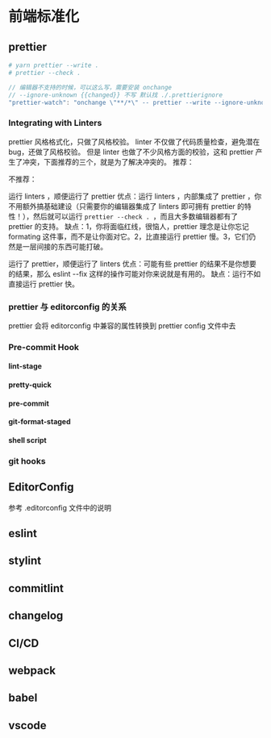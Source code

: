 # 前端标准化

## prettier

```sh
# yarn prettier --write .
# prettier --check .
```

```js
// 编辑器不支持的时候，可以这么写，需要安装 onchange
// --ignore-unknown {{changed}} 不写 默认找 ./.prettierignore
"prettier-watch": "onchange \"**/*\" -- prettier --write --ignore-unknown {{changed}}"  // If your editor does not support Prettier
```

### Integrating with Linters

<!-- https://prettier.io/docs/en/integrating-with-linters.html -->

prettier 风格格式化，只做了风格校验。
linter 不仅做了代码质量检查，避免潜在 bug，还做了风格校验。
但是 linter 也做了不少风格方面的校验，这和 prettier 产生了冲突，下面推荐的三个，就是为了解决冲突的。
推荐：

<!--
eslint-config-prettier
tslint-config-prettier
stylelint-config-prettier
 -->

不推荐：

<!--
eslint-plugin-prettier
tslint-plugin-prettier
stylelint-prettier
 -->

运行 linters ，顺便运行了 prettier
优点：运行 linters ，内部集成了 prettier ，你不用额外搞基础建设（只需要你的编辑器集成了 linters 即可拥有 prettier 的特性！），然后就可以运行 `prettier --check . `，而且大多数编辑器都有了 prettier 的支持。
缺点：1，你将面临红线，很恼人，prettier 理念是让你忘记 formating 这件事，而不是让你面对它。2，比直接运行 prettier 慢。3，它们仍然是一层间接的东西可能打破。

<!--
prettier-eslint
prettier-tslint
prettier-stylelint
 -->

运行了 prettier，顺便运行了 linters
优点：可能有些 prettier 的结果不是你想要的结果，那么 eslint --fix 这样的操作可能对你来说就是有用的。
缺点：运行不如直接运行 prettier 快。

### prettier 与 editorconfig 的关系

prettier 会将 editorconfig 中兼容的属性转换到 prettier config 文件中去

### Pre-commit Hook

#### lint-stage

#### pretty-quick

#### pre-commit

#### git-format-staged

#### shell script

### git hooks

## EditorConfig

参考 .editorconfig 文件中的说明

## eslint

## stylint

## commitlint

## changelog

## CI/CD

## webpack

## babel

## vscode
